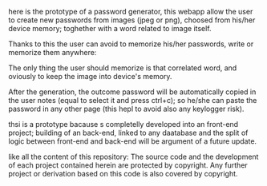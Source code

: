 here is the prototype of a password generator, this webapp allow the user to create new passwords from images (jpeg or png), choosed from his/her device memory; toghether with a word related to image itself.

Thanks to this the user can avoid to memorize his/her passwords, write or memorize them anywhere:

The only thing the user should memorize is that correlated word, and oviously to keep the image into device's memory.

After the generation, the outcome password will be automatically copied in the user notes (equal to select it and press ctrl+c);
so he/she can paste the password in any other page (this hepl to avoid also any keylogger risk).

thsi is a prototype bacause s completelly developed into an front-end project; 
building of an back-end, linked to any daatabase and the split of logic between front-end and back-end will be argument of a future update.

like all the content of this repository: The source code and the development of each project contained herein are protected by copyright. Any further project or derivation based on this code is also covered by copyright.